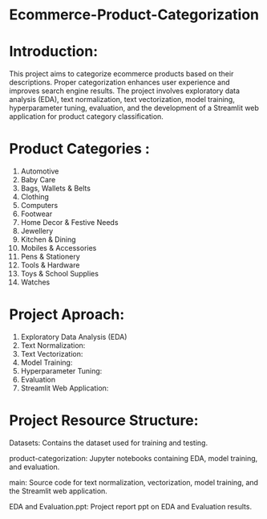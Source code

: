 # Ecommerce-Product-Categorization

# Introduction: 

This project aims to categorize ecommerce products based on their descriptions. Proper categorization enhances user experience and improves search engine results. The project involves exploratory data analysis (EDA), text normalization, text vectorization, model training, hyperparameter tuning, evaluation, and the development of a Streamlit web application for product category classification.

# Product Categories : 
1. Automotive
2. Baby Care
3. Bags, Wallets & Belts
4. Clothing
5. Computers
6. Footwear
7. Home Decor & Festive Needs
8. Jewellery
9. Kitchen & Dining
10. Mobiles & Accessories
11. Pens & Stationery
12. Tools & Hardware
13. Toys & School Supplies
14. Watches

# Project Aproach: 
1. Exploratory Data Analysis (EDA)
2. Text Normalization:
3. Text Vectorization:
4. Model Training:
5. Hyperparameter Tuning:
6. Evaluation
7. Streamlit Web Application:

# Project Resource Structure:
Datasets: Contains the dataset used for training and testing.

product-categorization: Jupyter notebooks containing EDA, model training, and evaluation.

main: Source code for text normalization, vectorization, model training, and the Streamlit web application.

EDA and Evaluation.ppt: Project report ppt on EDA and Evaluation results.
